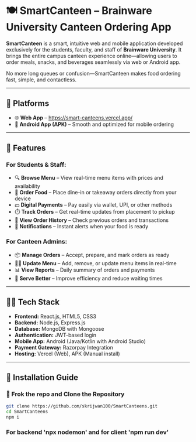 # 🍽️ SmartCanteen – Brainware University Canteen Ordering App

**SmartCanteen** is a smart, intuitive web and mobile application developed exclusively for the students, faculty, and staff of **Brainware University**. It brings the entire campus canteen experience online—allowing users to order meals, snacks, and beverages seamlessly via web or Android app.

No more long queues or confusion—SmartCanteen makes food ordering fast, simple, and contactless.

---

## 📱 Platforms

- 🌐 **Web App** – https://smart-canteens.vercel.app/
- 🤖 **Android App (APK)** – Smooth and optimized for mobile ordering

---

## 🚀 Features

### For Students & Staff:
- 🔍 **Browse Menu** – View real-time menu items with prices and availability
- 🛒 **Order Food** – Place dine-in or takeaway orders directly from your device
- 💵 **Digital Payments** – Pay easily via wallet, UPI, or other methods
- ⏱️ **Track Orders** – Get real-time updates from placement to pickup
- 🧾 **View Order History** – Check previous orders and transactions
- 🔔 **Notifications** – Instant alerts when your food is ready

### For Canteen Admins:
- 📦 **Manage Orders** – Accept, prepare, and mark orders as ready
- 🧑‍🍳 **Update Menu** – Add, remove, or update menu items in real-time
- 📊 **View Reports** – Daily summary of orders and payments
- 📱 **Serve Better** – Improve efficiency and reduce waiting times

---

## 🧑‍💻 Tech Stack

- **Frontend:** React.js, HTML5, CSS3
- **Backend:** Node.js, Express.js
- **Database:** MongoDB with Mongoose
- **Authentication:** JWT-based login
- **Mobile App:** Android (Java/Kotlin with Android Studio)
- **Payment Gateway:** Razorpay Integration 
- **Hosting:** Vercel (Web), APK (Manual install)

---

## 🔧 Installation Guide

### 📁 Frok the repo and  Clone the Repository 

```bash
git clone https://github.com/skrijwan100/SmartCanteens.git
cd SmartCanteens
npm i
```
### For backend 'npx nodemon' and for client 'npm run dev'
